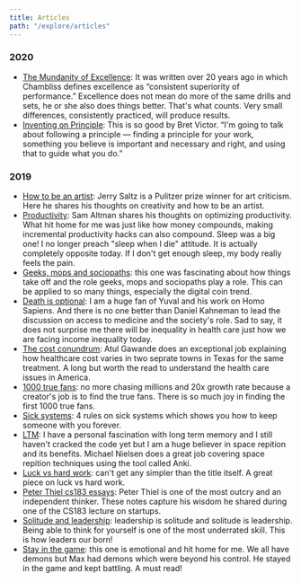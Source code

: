 ```yaml
---
title: Articles
path: "/explore/articles"
---
```


### 2020
- [The Mundanity of Excellence](https://fermatslibrary.com/s/the-mundanity-of-excellence-an-ethnographic-report-on-stratification-and-olympic-swimmers): It was written over 20 years ago in which Chambliss defines excellence as “consistent superiority of performance.” Excellence does not mean do more of the same drills and sets, he or she also does things better. That's what counts. Very small differences, consistently practiced, will produce results. 
- [Inventing on Principle](https://www.youtube.com/watch?v=PUv66718DII): This is so good by Bret Victor. “I'm going to talk about following a principle — finding a principle for your work, something you believe is important and necessary and right, and using that to guide what you do.”

### 2019
- [How to be an artist](https://www.vulture.com/2018/11/jerry-saltz-how-to-be-an-artist.html): Jerry Saltz is a Pulitzer prize winner for art criticism. Here he shares his thoughts on creativity and how to be an artist.
- [Productivity](http://blog.samaltman.com/productivity): Sam Altman shares his thoughts on optimizing productivity. What hit home for me was just like how money compounds, making incremental productivity hacks can also compound. Sleep was a big one! I no longer preach "sleep when I die" attitude. It is actually completely opposite today. If I don't get enough sleep, my body really feels the pain.
- [Geeks, mops and sociopaths](https://meaningness.com/geeks-mops-sociopaths): this one was fascinating about how things take off and the role geeks, mops and sociopaths play a role. This can be applied to so many things, especially the digital coin trend.
- [Death is optional](https://www.edge.org/conversation/yuval_noah_harari-daniel_kahneman-death-is-optional): I am a huge fan of Yuval and his work on Homo Sapiens. And there is no one better than Daniel Kahneman to lead the discussion on access to medicine and the society's role. Sad to say, it does not surprise me there will be inequality in health care just how we are facing income inequality today.
- [The cost conundrum](https://www.newyorker.com/magazine/2009/06/01/the-cost-conundrum): Atul Gawande does an exceptional job explaining how healthcare cost varies in two seprate towns in Texas for the same treatment. A long but worth the read to understand the health care issues in America.
- [1000 true fans](https://kk.org/thetechnium/1000-true-fans/): no more chasing millions and 20x growth rate because a creator's job is to find the true fans. There is so much joy in finding the first 1000 true fans.
- [Sick systems](http://www.issendai.com/psychology/sick-systems.html): 4 rules on sick systems which shows you how to keep someone with you forever.
- [LTM](http://augmentingcognition.com/ltm.html): I have a personal fascination with long term memory and I still haven't cracked the code yet but I am a huge believer in space repition and its benefits. Michael Nielsen does a great job covering space repition techniques using the tool called Anki.
- [Luck vs hard work](https://jamesclear.com/luck-vs-hard-work): can't get any simpler than the title itself. A great piece on luck vs hard work.
- [Peter Thiel cs183 essays](http://blakemasters.com/peter-thiels-cs183-startup): Peter Thiel is one of the most outcry and an independent thinker. These notes capture his wisdom he shared during one of the CS183 lecture on startups. 
- [Solitude and leadership](https://theamericanscholar.org/solitude-and-leadership/#.XU5OtJNKifU): leadership is solitude and solitude is leadership. Being able to think for yourself is one of the most underrated skill. This is how leaders our born!
- [Stay in the game](https://www.albertbridgecapital.com/drew-views/2019/6/17/stay-in-the-game): this one is emotional and hit home for me. We all have demons but Max had demons which were beyond his control. He stayed in the game and kept battling. A must read!